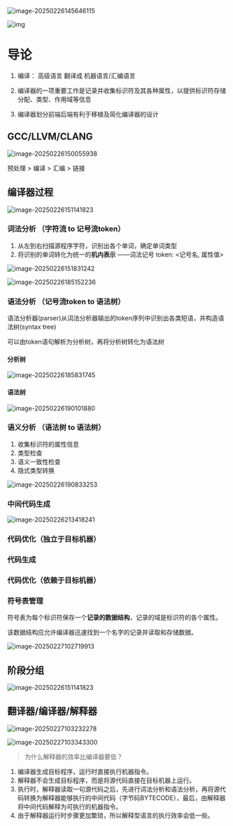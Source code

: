 ![image-20250226145646115](https://cdn.jsdelivr.net/gh/violet-wdream/Drawio/PNG/202502261456260.png)

![img](https://cdn.jsdelivr.net/gh/violet-wdream/Drawio/PNG/202502271050693.png)



# 导论



1. 编译： 高级语言 翻译成 机器语言/汇编语言

2. 编译器的一项重要工作是记录并收集标识符及其各种属性，以提供标识符存储分配、类型、作用域等信息
3. 编译器划分前端后端有利于移植及简化编译器的设计



## GCC/LLVM/CLANG





![image-20250226150055938](https://cdn.jsdelivr.net/gh/violet-wdream/Drawio/PNG/202502261500984.png)

预处理 > 编译 > 汇编 > 链接  



## 编译器过程



![image-20250226151141823](https://cdn.jsdelivr.net/gh/violet-wdream/Drawio/PNG/202502261511869.png)

### 词法分析 （字符流 to 记号流token）

1. 从左到右扫描源程序字符，识别出各个单词，确定单词类型
2. 将识别的单词转化为统一的**机内表示** ——词法记号  token: <记号名, 属性值>

![image-20250226151831242](https://cdn.jsdelivr.net/gh/violet-wdream/Drawio/PNG/202502261518276.png)



![image-20250226185152236](https://cdn.jsdelivr.net/gh/violet-wdream/Drawio/PNG/202502261851322.png)



### 语法分析 （记号流token to 语法树）

语法分析器(parser)从词法分析器输出的token序列中识别出各类短语，并构造语法树(syntax tree)

可以由token语句解析为分析树，再将分析树转化为语法树

#### 分析树

![image-20250226185831745](https://cdn.jsdelivr.net/gh/violet-wdream/Drawio/PNG/202502261858779.png)

#### 语法树

![image-20250226190101880](https://cdn.jsdelivr.net/gh/violet-wdream/Drawio/PNG/202502261901909.png)







### 语义分析 （语法树 to 语法树）

1. 收集标识符的属性信息
2. 类型检查
3. 语义一致性检查
4. 隐式类型转换

![image-20250226190833253](https://cdn.jsdelivr.net/gh/violet-wdream/Drawio/PNG/202502261908288.png)

### 中间代码生成

![image-20250226213418241](https://cdn.jsdelivr.net/gh/violet-wdream/Drawio/PNG/202502262134287.png)

### 代码优化（独立于目标机器）

### 代码生成

### 代码优化（依赖于目标机器）

### 符号表管理

符号表为每个标识符保存一个**记录的数据结构**，记录的域是标识符的各个属性。

该数据结构应允许编译器迅速找到一个名字的记录并读取和存储数据。

![image-20250227102719913](https://cdn.jsdelivr.net/gh/violet-wdream/Drawio/PNG/202502271027940.png)

## 阶段分组

![image-20250226151141823](https://cdn.jsdelivr.net/gh/violet-wdream/Drawio/PNG/202502271057118.png)

## 翻译器/编译器/解释器

![image-20250227103232278](https://cdn.jsdelivr.net/gh/violet-wdream/Drawio/PNG/202502271032328.png)



![image-20250227103343300](https://cdn.jsdelivr.net/gh/violet-wdream/Drawio/PNG/202502271033329.png)

> 为什么解释器的效率比编译器要低？

1. 编译器生成目标程序，运行时直接执行机器指令。
2. 解释器不会生成目标程序，而是将源代码直接在目标机器上运行。
3. 执行时，解释器读取一句源代码之后，先进行词法分析和语法分析，再将源代码转换为解释器能够执行的中间代码（字节码BYTECODE），最后，由解释器将中间代码解释为可执行的机器指令。
4. 由于解释器运行时步骤更加繁琐，所以解释型语言的执行效率会低一些。
